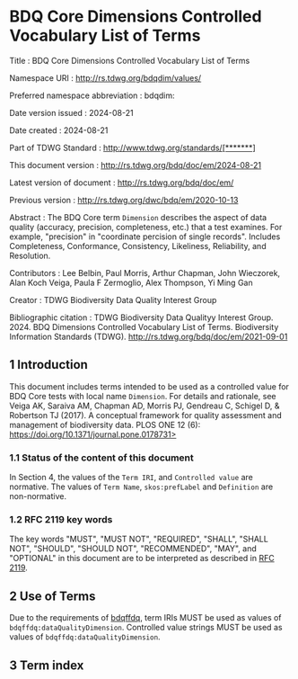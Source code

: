 # BDQ Core Dimensions Controlled Vocabulary List of Terms

Title
: BDQ Core Dimensions Controlled Vocabulary List of Terms

Namespace URI
: <http://rs.tdwg.org/bdqdim/values/>

Preferred namespace abbreviation
: bdqdim:

Date version issued
: 2024-08-21

Date created
: 2024-08-21

Part of TDWG Standard
: <http://www.tdwg.org/standards/[*******]>

This document version
: <http://rs.tdwg.org/bdq/doc/em/2024-08-21>

Latest version of document
: <http://rs.tdwg.org/bdq/doc/em/>

Previous version
: <http://rs.tdwg.org/dwc/bdq/em/2020-10-13>

Abstract
: The BDQ Core term `Dimension` describes the aspect of data quality (accuracy, precision, completeness, etc.) that a test examines. For example, "precision" in "coordinate percision of single records". Includes Completeness, Conformance, Consistency, Likeliness, Reliability, and Resolution. 

Contributors
: Lee Belbin, Paul Morris, Arthur Chapman, John Wieczorek, Alan Koch Veiga, Paula F Zermoglio, Alex Thompson, Yi Ming Gan

Creator
: TDWG Biodiversity Data Quality Interest Group

Bibliographic citation
: TDWG Biodiversity Data Qualityy Interest Group. 2024. BDQ Dimensions Controlled Vocabulary List of Terms. Biodiversity Information Standards (TDWG). <http://rs.tdwg.org/bdq/doc/em/2021-09-01>


## 1 Introduction

This document includes terms intended to be used as a controlled value for BDQ Core tests with local name `Dimension`. For details and rationale, see Veiga AK, Saraiva AM, Chapman AD, Morris PJ, Gendreau C, Schigel D, & Robertson TJ (2017). A conceptual framework for quality assessment and management of biodiversity data. PLOS ONE 12 (6): https://doi.org/10.1371/journal.pone.0178731>


### 1.1 Status of the content of this document

In Section 4, the values of the `Term IRI`, and `Controlled value` are normative. The values of `Term Name`, `skos:prefLabel` and `Definition` are non-normative. 

### 1.2 RFC 2119 key words
The key words "MUST", "MUST NOT", "REQUIRED", "SHALL", "SHALL NOT", "SHOULD", "SHOULD NOT", "RECOMMENDED", "MAY", and "OPTIONAL" in this document are to be interpreted as described in [RFC 2119](https://tools.ietf.org/html/rfc2119).

## 2 Use of Terms

Due to the requirements of [bdqffdq](https://rs.tdwg.org/bdqffdq/terms), term IRIs MUST be used as values of `bdqffdq:dataQualityDimension`. Controlled value strings MUST be used as values of `bdqffdq:dataQualityDimension`.

## 3 Term index

